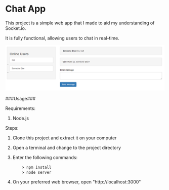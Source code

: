 # Chat App

This project is a simple web app that I made to aid my understanding of Socket.io.

It is fully functional, allowing users to chat in real-time.

![Alt text](/screenshots/screenshot1.png?raw=true "Chat App")

###Usage###

Requirements:

1. Node.js

Steps:

1. Clone this project and extract it on your computer
2. Open a terminal and change to the project directory
3. Enter the following commands:

	```
		> npm install
		> node server
	```
4. On your preferred web browser, open "http://localhost:3000"
